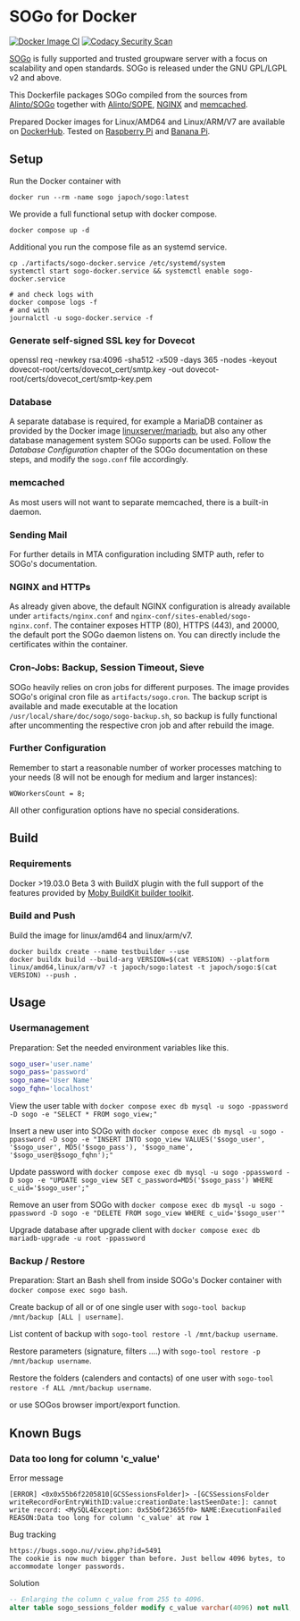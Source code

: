 # SOGo for Docker

[![Docker Image CI](https://github.com/japoch/SOGo/actions/workflows/docker-image.yml/badge.svg)](https://github.com/japoch/SOGo/actions/workflows/docker-image.yml)
[![Codacy Security Scan](https://github.com/japoch/SOGo/actions/workflows/codacy.yml/badge.svg)](https://github.com/japoch/SOGo/actions/workflows/codacy.yml)

[SOGo](http://www.sogo.nu) is fully supported and trusted groupware server with a focus on scalability and open standards. SOGo is released under the GNU GPL/LGPL v2 and above. 

This Dockerfile packages SOGo compiled from the sources from [Alinto/SOGo](https://github.com/Alinto/sogo) together with [Alinto/SOPE](https://github.com/Alinto/sope), [NGINX](https://www.nginx.com/) and [memcached](https://memcached.org/).

Prepared Docker images for Linux/AMD64 and Linux/ARM/V7 are available on [DockerHub](https://hub.docker.com/r/japoch/sogo). Tested on [Raspberry Pi](https://www.raspberrypi.com/) and [Banana Pi](https://www.banana-pi.org/).

## Setup

Run the Docker container with

    docker run --rm -name sogo japoch/sogo:latest

We provide a full functional setup with docker compose.

    docker compose up -d

Additional you run the compose file as an systemd service.

    cp ./artifacts/sogo-docker.service /etc/systemd/system
    systemctl start sogo-docker.service && systemctl enable sogo-docker.service

    # and check logs with
    docker compose logs -f
    # and with
    journalctl -u sogo-docker.service -f

### Generate self-signed SSL key for Dovecot

openssl req -newkey rsa:4096 -sha512 -x509 -days 365 -nodes -keyout dovecot-root/certs/dovecot_cert/smtp.key -out dovecot-root/certs/dovecot_cert/smtp-key.pem

### Database

A separate database is required, for example a MariaDB container as provided by the Docker image [linuxserver/mariadb](https://hub.docker.com/r/linuxserver/mariadb), but also any other database management system SOGo supports can be used. Follow the _Database Configuration_ chapter of the SOGo documentation on these steps, and modify the `sogo.conf` file accordingly.

### memcached

As most users will not want to separate memcached, there is a built-in daemon.

### Sending Mail

For further details in MTA configuration including SMTP auth, refer to SOGo's documentation.

### NGINX and HTTPs

As already given above, the default NGINX configuration is already available under `artifacts/nginx.conf` and  `nginx-conf/sites-enabled/sogo-nginx.conf`. The container exposes HTTP (80), HTTPS (443), and 20000, the default port the SOGo daemon listens on. You can directly include the certificates within the container.

### Cron-Jobs: Backup, Session Timeout, Sieve

SOGo heavily relies on cron jobs for different purposes. The image provides SOGo's original cron file as `artifacts/sogo.cron`. The backup script is available and made executable at the location `/usr/local/share/doc/sogo/sogo-backup.sh`, so backup is fully functional after uncommenting the respective cron job and after rebuild the image.

### Further Configuration

Remember to start a reasonable number of worker processes matching to your needs (8 will not be enough for medium and larger instances):

    WOWorkersCount = 8;

All other configuration options have no special considerations.

## Build

### Requirements

Docker >19.03.0 Beta 3 with BuildX plugin with the full support of the features provided by [Moby BuildKit builder toolkit](https://github.com/moby/buildkit).

### Build and Push

Build the image for linux/amd64 and linux/arm/v7.

    docker buildx create --name testbuilder --use
    docker buildx build --build-arg VERSION=$(cat VERSION) --platform linux/amd64,linux/arm/v7 -t japoch/sogo:latest -t japoch/sogo:$(cat VERSION) --push .

## Usage

### Usermanagement

Preparation: Set the needed environment variables like this.
```bash
sogo_user='user.name'
sogo_pass='password'
sogo_name='User Name'
sogo_fqhn='localhost'
```

View the user table with `docker compose exec db mysql -u sogo -ppassword -D sogo -e "SELECT * FROM sogo_view;"`

Insert a new user into SOGo with `docker compose exec db mysql -u sogo -ppassword -D sogo -e "INSERT INTO sogo_view VALUES('$sogo_user', '$sogo_user', MD5('$sogo_pass'), '$sogo_name', '$sogo_user@$sogo_fqhn');"`

Update password with `docker compose exec db mysql -u sogo -ppassword -D sogo -e "UPDATE sogo_view SET c_password=MD5('$sogo_pass') WHERE c_uid='$sogo_user';"`

Remove an user from SOGo with `docker compose exec db mysql -u sogo -ppassword -D sogo -e "DELETE FROM sogo_view WHERE c_uid='$sogo_user'"`

Upgrade database after upgrade client with `docker compose exec db mariadb-upgrade -u root -ppassword`

### Backup / Restore

Preparation: Start an Bash shell from inside SOGo's Docker container with `docker compose exec sogo bash`.

Create backup of all or of one single user with `sogo-tool backup /mnt/backup [ALL | username]`.

List content of backup with `sogo-tool restore -l /mnt/backup username`.

Restore parameters (signature, filters ....) with `sogo-tool restore -p /mnt/backup username`.

Restore the folders (calenders and contacts) of one user with `sogo-tool restore -f ALL /mnt/backup username`.

or use SOGos browser import/export function.

## Known Bugs

### Data too long for column 'c_value'

Error message

    [ERROR] <0x0x55b6f2205810[GCSSessionsFolder]> -[GCSSessionsFolder writeRecordForEntryWithID:value:creationDate:lastSeenDate:]: cannot write record: <MySQL4Exception: 0x55b6f23655f0> NAME:ExecutionFailed REASON:Data too long for column 'c_value' at row 1

Bug tracking

    https://bugs.sogo.nu//view.php?id=5491
    The cookie is now much bigger than before. Just bellow 4096 bytes, to accommodate longer passwords.

Solution

```sql
-- Enlarging the column c_value from 255 to 4096.
alter table sogo_sessions_folder modify c_value varchar(4096) not null;
```
